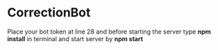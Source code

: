 # CorrectionBot

Place your bot token at line 28 and before starting the server type **npm install**  in terminal and start server by **npm start**
